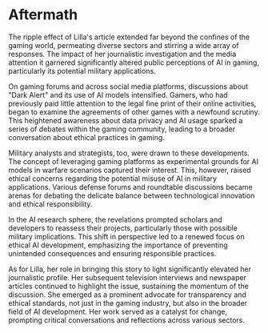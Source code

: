 # Aftermath

The ripple effect of Lilla's article extended far beyond the confines of the gaming world, permeating diverse sectors and stirring a wide array of responses. The impact of her journalistic investigation and the media attention it garnered significantly altered public perceptions of AI in gaming, particularly its potential military applications.

On gaming forums and across social media platforms, discussions about "Dark Alert" and its use of AI models intensified. Gamers, who had previously paid little attention to the legal fine print of their online activities, began to examine the agreements of other games with a newfound scrutiny. This heightened awareness about data privacy and AI usage sparked a series of debates within the gaming community, leading to a broader conversation about ethical practices in gaming.

Military analysts and strategists, too, were drawn to these developments. The concept of leveraging gaming platforms as experimental grounds for AI models in warfare scenarios captured their interest. This, however, raised ethical concerns regarding the potential misuse of AI in military applications. Various defense forums and roundtable discussions became arenas for debating the delicate balance between technological innovation and ethical responsibility.

In the AI research sphere, the revelations prompted scholars and developers to reassess their projects, particularly those with possible military implications. This shift in perspective led to a renewed focus on ethical AI development, emphasizing the importance of preventing unintended consequences and ensuring responsible practices.

As for Lilla, her role in bringing this story to light significantly elevated her journalistic profile. Her subsequent television interviews and newspaper articles continued to highlight the issue, sustaining the momentum of the discussion. She emerged as a prominent advocate for transparency and ethical standards, not just in the gaming industry, but also in the broader field of AI development. Her work served as a catalyst for change, prompting critical conversations and reflections across various sectors.